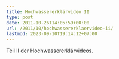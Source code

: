 ```yaml
---
title: Hochwassererklärvideo II
type: post
date: 2011-10-26T14:05:59+00:00
url: /2011/10/hochwassererklaervideo-ii/
lastmod: 2023-09-10T19:14:12+07:00
---
```

<div class="media movie">
</div>

Teil II der Hochwassererklärvideos.
